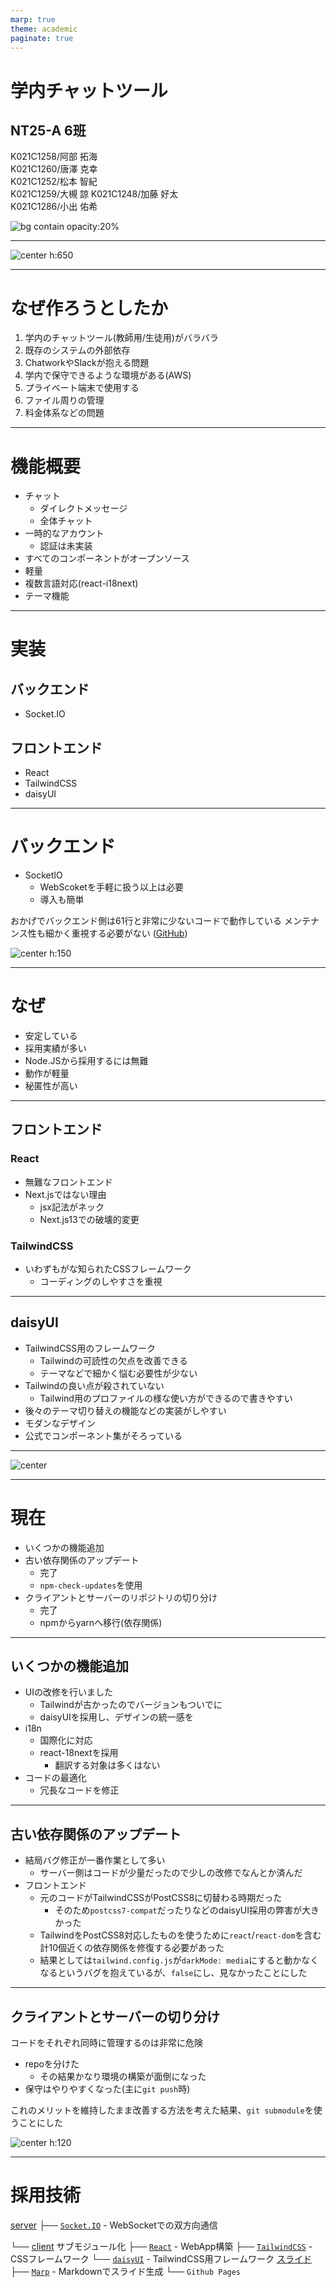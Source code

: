 ```yaml
---
marp: true
theme: academic
paginate: true
---
```


<!--_class: lead-->

# 学内チャットツール
## NT25-A 6班

K021C1258/阿部 拓海  
K021C1260/唐澤 克幸  
K021C1252/松本 智紀  
K021C1259/大槻 諒
K021C1248/加藤 好太  
K021C1286/小出 佑希  

![bg contain opacity:20%](https://github.com/marp-team/marp/raw/main/marp-dark.png)

---
<!-- _header: 動作デモ-->
![center h:650](./images/qrcode_chat.nt25-chat.net.png)

---

# なぜ作ろうとしたか

1. 学内のチャットツール(教師用/生徒用)がバラバラ
2. 既存のシステムの外部依存
3. ChatworkやSlackが抱える問題
4. 学内で保守できるような環境がある(AWS)
5. プライベート端末で使用する
6. ファイル周りの管理
7. 料金体系などの問題

---
<!--_header: 機能 -->
# 機能概要
- チャット
    - ダイレクトメッセージ
    - 全体チャット
- 一時的なアカウント
    - 認証は未実装
- すべてのコンポーネントがオープンソース
- 軽量
- 複数言語対応(react-i18next)
- テーマ機能

---
<!-- header: 技術スタック -->

# 実装
## バックエンド
- Socket.IO
## フロントエンド
- React
- TailwindCSS
- daisyUI

---

# バックエンド
- SocketIO
    - WebScoketを手軽に扱う以上は必要
    - 導入も簡単

おかげでバックエンド側は61行と非常に少ないコードで動作している
メンテナンス性も細かく重視する必要がない ([GitHub](https://github.com/NT25-Graduation-Work/chat-app-server/blob/master/server.js))

![center h:150](./images/serverjs.png)

---
# なぜ

- 安定している
- 採用実績が多い
- Node.JSから採用するには無難
- 動作が軽量
- 秘匿性が高い

---

## フロントエンド
### React
- 無難なフロントエンド
- Next.jsではない理由
    - jsx記法がネック
    - Next.js13での破壊的変更

### TailwindCSS
- いわずもがな知られたCSSフレームワーク
    - コーディングのしやすさを重視

---

## daisyUI
- TailwindCSS用のフレームワーク
    - Tailwindの可読性の欠点を改善できる
    - テーマなどで細かく悩む必要性が少ない
- Tailwindの良い点が殺されていない
    - Tailwind用のプロファイルの様な使い方ができるので書きやすい
- 後々のテーマ切り替えの機能などの実装がしやすい
- モダンなデザイン
- 公式でコンポーネント集がそろっている
---

<!--_header: TailwindCSS vs daisyUI -->
![center](./images/tailwindvsdaisy.png)

---

<!-- header: 進捗 -->
# 現在
- いくつかの機能追加
- 古い依存関係のアップデート
    - 完了
    - `npm-check-updates`を使用
- クライアントとサーバーのリポジトリの切り分け
    - 完了
    - npmからyarnへ移行(依存関係)
---

## いくつかの機能追加
- UIの改修を行いました
    - Tailwindが古かったのでバージョンもついでに
    - daisyUIを採用し、デザインの統一感を
- i18n
    - 国際化に対応
    - react-18nextを採用
        - 翻訳する対象は多くはない
- コードの最適化
    - 冗長なコードを修正
<!-- 実際に動かしておく -->
---

## 古い依存関係のアップデート
- 結局バグ修正が一番作業として多い
    - サーバー側はコードが少量だったので少しの改修でなんとか済んだ
- フロントエンド
    - 元のコードがTailwindCSSがPostCSS8に切替わる時期だった
        - そのため`postcss7-compat`だったりなどのdaisyUI採用の弊害が大きかった
    - TailwindをPostCSS8対応したものを使うために`react`/`react-dom`を含む計10個近くの依存関係を修復する必要があった
    - 結果としては`tailwind.config.js`が`darkMode: media`にすると動かなくなるというバグを抱えているが、`false`にし、見なかったことにした

---

## クライアントとサーバーの切り分け
コードをそれぞれ同時に管理するのは非常に危険
- repoを分けた
    - その結果かなり環境の構築が面倒になった
- 保守はやりやすくなった(主に`git push`時)


これのメリットを維持したまま改善する方法を考えた結果、`git submodule`を使うことにした  

![center h:120](./images/submodule.png)


---

# 採用技術

[server](https://github.com/NT25-Graduation-Work/chat-app-server)
├── [`Socket.IO`](https://socket.io) - WebSocketでの双方向通信

└── [client](https://github.com/NT25-Graduation-Work/chat-app-client) サブモジュール化
    ├── [`React`](https://ja.reactjs.org) - WebApp構築
    ├── [`TailwindCSS`](https://tailwindcss.com) - CSSフレームワーク
    └── [`daisyUI`](https://daisyui.com/) - TailwindCSS用フレームワーク
[スライド](https://github.com/NT25-Graduation-Work/report.github.io)
├── [`Marp`](https://marp.app) - Markdownでスライド生成
└── `Github Pages`

